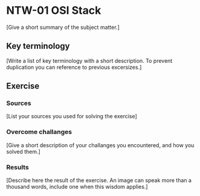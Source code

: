 # NTW-01  OSI Stack
[Give a short summary of the subject matter.]

## Key terminology
[Write a list of key terminology with a short description. To prevent duplication you can reference to previous excersizes.]

## Exercise

### Sources
[List your sources you used for solving the exercise]

### Overcome challanges
[Give a short description of your challanges you encountered, and how you solved them.]

### Results
[Describe here the result of the exercise. An image can speak more than a thousand words, include one when this wisdom applies.]
